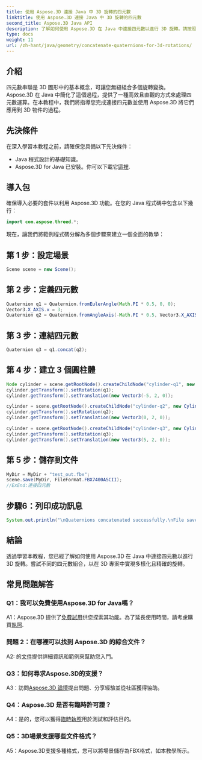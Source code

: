 ```yaml
---
title: 使用 Aspose.3D 連接 Java 中 3D 旋轉的四元數
linktitle: 使用 Aspose.3D 連接 Java 中 3D 旋轉的四元數
second_title: Aspose.3D Java API
description: 了解如何使用 Aspose.3D 在 Java 中連接四元數以進行 3D 旋轉。請按照我們的逐步指南進行無縫動畫轉換。
type: docs
weight: 11
url: /zh-hant/java/geometry/concatenate-quaternions-for-3d-rotations/
---
```

## 介紹

四元數串聯是 3D 圖形中的基本概念，可讓您無縫組合多個旋轉變換。 Aspose.3D 在 Java 中簡化了這個過程，提供了一種高效且直觀的方式來處理四元數運算。在本教程中，我們將指導您完成連接四元數並使用 Aspose.3D 將它們應用到 3D 物件的過程。

## 先決條件

在深入學習本教程之前，請確保您具備以下先決條件：

- Java 程式設計的基礎知識。
-  Aspose.3D for Java 已安裝。你可以下載它[這裡](https://releases.aspose.com/3d/java/).

## 導入包

確保導入必要的套件以利用 Aspose.3D 功能。在您的 Java 程式碼中包含以下幾行：

```java
import com.aspose.threed.*;
```

現在，讓我們將範例程式碼分解為多個步驟來建立一個全面的教學：

## 第 1 步：設定場景

```java
Scene scene = new Scene();
```

## 第 2 步：定義四元數

```java
Quaternion q1 = Quaternion.fromEulerAngle(Math.PI * 0.5, 0, 0);
Vector3.X_AXIS.x = 3;
Quaternion q2 = Quaternion.fromAngleAxis(-Math.PI * 0.5, Vector3.X_AXIS);
```

## 第 3 步：連結四元數

```java
Quaternion q3 = q1.concat(q2);
```

## 第 4 步：建立 3 個圓柱體

```java
Node cylinder = scene.getRootNode().createChildNode("cylinder-q1", new Cylinder(0.1, 1, 2));
cylinder.getTransform().setRotation(q1);
cylinder.getTransform().setTranslation(new Vector3(-5, 2, 0));
```

```java
cylinder = scene.getRootNode().createChildNode("cylinder-q2", new Cylinder(0.1, 1, 2));
cylinder.getTransform().setRotation(q2);
cylinder.getTransform().setTranslation(new Vector3(0, 2, 0));
```

```java
cylinder = scene.getRootNode().createChildNode("cylinder-q3", new Cylinder(0.1, 1, 2));
cylinder.getTransform().setRotation(q3);
cylinder.getTransform().setTranslation(new Vector3(5, 2, 0));
```

## 第 5 步：儲存到文件

```java
MyDir = MyDir + "test_out.fbx";
scene.save(MyDir, FileFormat.FBX7400ASCII);
//ExEnd:連接四元數
```

## 步驟6：列印成功訊息

```java
System.out.println("\nQuaternions concatenated successfully.\nFile saved at " + MyDir);
```

## 結論

透過學習本教程，您已經了解如何使用 Aspose.3D 在 Java 中連接四元數以進行 3D 旋轉。嘗試不同的四元數組合，以在 3D 專案中實現多樣化且精確的旋轉。

## 常見問題解答

### Q1：我可以免費使用Aspose.3D for Java嗎？

 A1：Aspose.3D 提供了[免費試用](https://releases.aspose.com/)供您探索其功能。為了延長使用時間，請考慮購買[執照](https://purchase.aspose.com/buy).

### 問題 2：在哪裡可以找到 Aspose.3D 的綜合文件？

 A2: 的[文件](https://reference.aspose.com/3d/java/)提供詳細資訊和範例來幫助您入門。

### Q3：如何尋求Aspose.3D的支援？

 A3：訪問[Aspose.3D 論壇](https://forum.aspose.com/c/3d/18)提出問題、分享經驗並從社區獲得協助。

### Q4：Aspose.3D 是否有臨時許可證？

 A4：是的，您可以獲得[臨時執照](https://purchase.aspose.com/temporary-license/)用於測試和評估目的。

### Q5：3D場景支援哪些文件格式？

A5：Aspose.3D支援多種格式，您可以將場景儲存為FBX格式，如本教學所示。